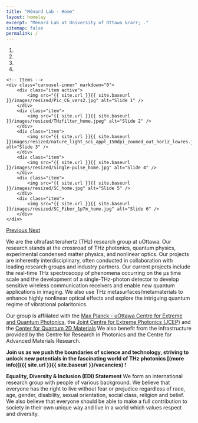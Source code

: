 ```yaml
---
title: "Ménard Lab - Home"
layout: homelay
excerpt: "Ménard Lab at University of Ottawa &rarr; ."
sitemap: false
permalink: /
---
```





<div markdown="0" id="carousel" class="carousel slide" data-ride="carousel" data-interval="4000" data-pause="hover" >
    <!-- Menu -->
    <ol class="carousel-indicators">
        <li data-target="#carousel" data-slide-to="0" class="active"></li>
        <li data-target="#carousel" data-slide-to="1"></li>
        <li data-target="#carousel" data-slide-to="2"></li>
        <li data-target="#carousel" data-slide-to="3"></li>
    </ol>

    <!-- Items -->
    <div class="carousel-inner" markdown="0">
        <div class="item active">
            <img src="{{ site.url }}{{ site.baseurl }}/images/resized/Pic_CG_vers2.jpg" alt="Slide 1" />
        </div>
        <div class="item">
            <img src="{{ site.url }}{{ site.baseurl }}/images/resized/THzfilter_home.jpeg" alt="Slide 2" />
        </div>
        <div class="item">
            <img src="{{ site.url }}{{ site.baseurl }}images/resized/nature_light_sci_appl_150dpi_zoomed_out_horiz_lowres.jpg" alt="Slide 3" />
        </div>        
        <div class="item">
            <img src="{{ site.url }}{{ site.baseurl }}/images/resized/Single-pulse_home.jpg" alt="Slide 4" />
        </div>
        <div class="item">
            <img src="{{ site.url }}{{ site.baseurl }}/images/resized/SC_home.jpg" alt="Slide 5" />
        </div>
        <div class="item">
            <img src="{{ site.url }}{{ site.baseurl }}/images/resized/SC_Fiber_1p7m_home.jpg" alt="Slide 6" />
        </div>
    </div>
  <a class="left carousel-control" href="#carousel" role="button" data-slide="prev">
    <span class="glyphicon glyphicon-chevron-left" aria-hidden="true"></span>
    <span class="sr-only">Previous</span>
  </a>
  <a class="right carousel-control" href="#carousel" role="button" data-slide="next">
    <span class="glyphicon glyphicon-chevron-right" aria-hidden="true"></span>
    <span class="sr-only">Next</span>
  </a>
</div>

We are the ultrafast terahertz (THz) research group at uOttawa.
Our research stands at the crossroad of THz photonics, quantum physics, experimental condensed matter physics, and nonlinear optics. Our projects are inherently interdisciplinary, often conducted in collaboration with leading research groups and industry partners. Our current projects include the real-time THz spectroscopy of phenomena occurring on the µs time scale and the development of a single-THz-photon detector to develop sensitive wireless communication receivers and enable new quantum applications in imaging. We also use THz metasurfaces/metamaterials to enhance highly nonlinear optical effects and explore the intriguing quantum regime of vibrational polaritonics. 

Our group is affiliated with the [Max Planck - uOttawa Centre for Extreme and Quantum Photonics](https://www.uottawa.ca/research-innovation/), the [Joint Centre for Extreme Photonics (JCEP)](https://extremephotonics.com/) and the [Center for Quantum 2D Materials](https://qc2dm.physics.uottawa.ca/) We also benefit from the infrastructure provided by the Centre for Research in Photonics and the Centre for Advanced Materials Research.

**Join us as we push the boundaries of science and technology, striving to unlock new potentials in the fascinating world of THz photonics [(more info)]({{ site.url }}{{ site.baseurl }}/vacancies) !**

**Equality, Diversity & Inclusion (EDI) Statement**
We form an international research group with people of various background. We believe that everyone has the right to live without fear or prejudice regardless of race, age, gender, disability, sexual orientation, social class, religion and belief. We also believe that everyone should be able to make a full contribution to society in their own unique way and live in a world which values respect and diversity.
